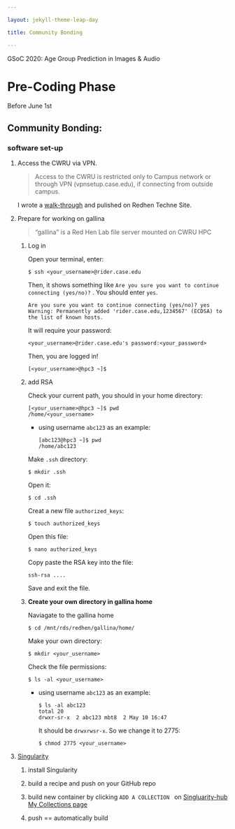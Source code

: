 ```yaml
---

layout: jekyll-theme-leap-day

title: Community Bonding

---
```


GSoC 2020: Age Group Prediction in Images & Audio

# Pre-Coding Phase

Before June 1st

## Community Bonding:

### software set-up

1. Access the CWRU via VPN. 

   > Access to the CWRU is restricted only to Campus network or through VPN (vpnsetup.case.edu), if connecting from outside campus.

   I wrote a [walk-through](https://sites.google.com/case.edu/techne-public-site/cwru-hpc-orientation/access-cwru-hpc-via-vpn?authuser=0) and pulished on Redhen Techne Site.

2. Prepare for working on gallina

   > “gallina” is a Red Hen Lab file server mounted on CWRU HPC

   1. Log in

      Open your terminal, enter:

      ```shell
      $ ssh <your_username>@rider.case.edu
      ```

      Then, it shows something like `Are you sure you want to continue connecting (yes/no)?` . You should enter `yes`.

      ```shell
      Are you sure you want to continue connecting (yes/no)? yes
      Warning: Permanently added 'rider.case.edu,1234567' (ECDSA) to the list of known hosts.
      ```

      It will require your password:

      ```shell
      <your_username>@rider.case.edu's password:<your_password>
      ```

      Then, you are logged in!

      ```shell
      [<your_username>@hpc3 ~]$ 
      ```

   2. add RSA

      Check your current path, you should in your home directory:

      ```shell
      [<your_username>@hpc3 ~]$ pwd
      /home/<your_username>
      ```

      - using username `abc123` as an example:

        ```shell
        [abc123@hpc3 ~]$ pwd
        /home/abc123
        ```

      Make `.ssh` directory:

      ```shell
      $ mkdir .ssh
      ```

      Open it:

      ```shell
      $ cd .ssh
      ```

      Creat a new file `authorized_keys`:

      ```shell
      $ touch authorized_keys
      ```

      Open this file:

      ```shell
      $ nano authorized_keys
      ```

      Copy paste the RSA key into the file:

      ```
      ssh-rsa ....
      ```

      Save and exit the file.

   3. **Create your own directory in gallina home**

      Naviagate to the gallina home

      ```shell
      $ cd /mnt/rds/redhen/gallina/home/
      ```

      Make your own directory:

      ```shell
      $ mkdir <your_username>
      ```

      Check the file permissions:

      ```shell
      $ ls -al <your_username>
      ```

      - using username `abc123` as an example:

        ```shell
        $ ls -al abc123
        total 20
        drwxr-sr-x  2 abc123 mbt8  2 May 10 16:47
        ```

        It should be `drwxrwsr-x`. So we change it to 2775:

        ```shell
        $ chmod 2775 <your_username>
        ```

3. [Singularity](https://sites.google.com/case.edu/techne-public-site/singularity?authuser=0)

   1. install Singularity
   2. build a recipe and push on your GitHub repo
   3. build new container by clicking `ADD A COLLECTION `  on [Singluarity-hub My Collections page](https://singularity-hub.org/collections/my)

   4. push == automatically build



